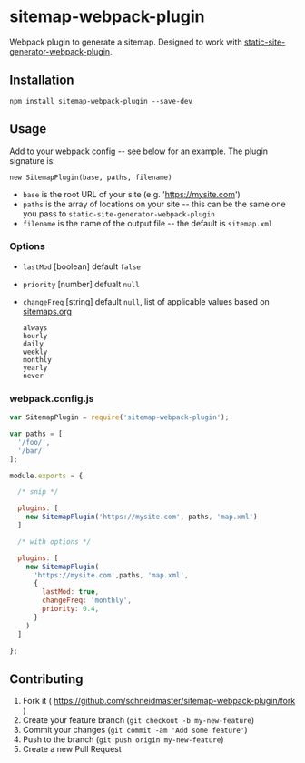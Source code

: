 # sitemap-webpack-plugin

Webpack plugin to generate a sitemap. Designed to work with [static-site-generator-webpack-plugin](https://github.com/markdalgleish/static-site-generator-webpack-plugin/).

## Installation

    npm install sitemap-webpack-plugin --save-dev

## Usage

Add to your webpack config -- see below for an example. The plugin signature is:

    new SitemapPlugin(base, paths, filename)

* `base` is the root URL of your site (e.g. 'https://mysite.com')
* `paths` is the array of locations on your site -- this can be the same one you pass to `static-site-generator-webpack-plugin`
* `filename` is the name of the output file -- the default is `sitemap.xml`

### Options

* `lastMod` [boolean] default `false`
* `priority` [number] defualt `null`
* `changeFreq` [string] default `null`, list of applicable values based on [sitemaps.org]('http://www.sitemaps.org/protocol.html')

      always
      hourly
      daily
      weekly
      monthly
      yearly
      never

### webpack.config.js

```js
var SitemapPlugin = require('sitemap-webpack-plugin');

var paths = [
  '/foo/',
  '/bar/'
];

module.exports = {

  /* snip */

  plugins: [
    new SitemapPlugin('https://mysite.com', paths, 'map.xml')
  ]

  /* with options */

  plugins: [
    new SitemapPlugin(
      'https://mysite.com',paths, 'map.xml',
      {
        lastMod: true,
        changeFreq: 'monthly',
        priority: 0.4,
      }
    )
  ]

};
```



## Contributing

1. Fork it ( https://github.com/schneidmaster/sitemap-webpack-plugin/fork )
2. Create your feature branch (`git checkout -b my-new-feature`)
3. Commit your changes (`git commit -am 'Add some feature'`)
4. Push to the branch (`git push origin my-new-feature`)
5. Create a new Pull Request
